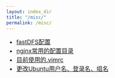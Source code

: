 ```yaml
---
layout: index_dir
title: "/misc/"
permalink: /misc/
---
```


<!-- directory_listing Further reading: -->
<ul style='font-size:16px;'>
    <li><a target='blank' href='/misc/nginx_cnfig'>fastDFS配置</a></li>
    <li><a target='blank' href='/misc/nginx_cnfig'>nginx常用的配置目录</a></li>
    <li><a target='blank' href='/misc/current_vimrc'>目前使用的.vimrc</a></li>
    <li><a target='blank' href='/misc/change_username'>更改Ubuntu用户名、登录名、组名</a></li>
</ul>